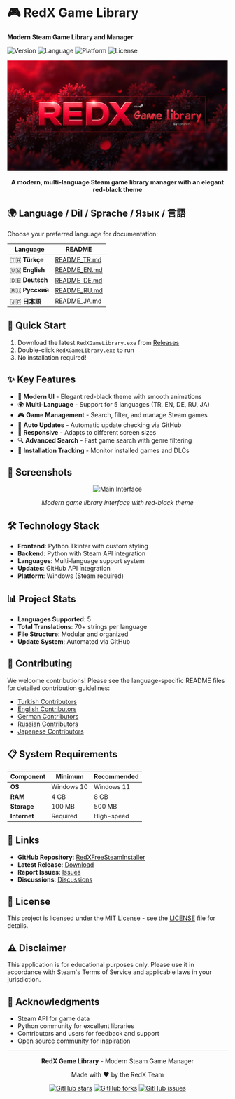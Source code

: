 # 🎮 RedX Game Library

**Modern Steam Game Library and Manager**

![Version](https://img.shields.io/badge/version-v1.7-red)
![Language](https://img.shields.io/badge/language-Python-blue)
![Platform](https://img.shields.io/badge/platform-Windows-lightgrey)
![License](https://img.shields.io/badge/license-MIT-green)

<div align="center">
  <img src="banner.png" alt="RedX Game Library" width="800">
  
  **A modern, multi-language Steam game library manager with an elegant red-black theme**
</div>

## 🌍 Language / Dil / Sprache / Язык / 言語

Choose your preferred language for documentation:

| Language | README |
|----------|--------|
| 🇹🇷 **Türkçe** | [README_TR.md](README_TR.md) |
| 🇺🇸 **English** | [README_EN.md](README_EN.md) |
| 🇩🇪 **Deutsch** | [README_DE.md](README_DE.md) |
| 🇷🇺 **Русский** | [README_RU.md](README_RU.md) |
| 🇯🇵 **日本語** | [README_JA.md](README_JA.md) |

## 🚀 Quick Start

1. Download the latest `RedXGameLibrary.exe` from [Releases](https://github.com/Scriptez1/RedXFreeSteamInstaller/releases/latest)
2. Double-click `RedXGameLibrary.exe` to run
3. No installation required!

## ✨ Key Features

- 🎨 **Modern UI** - Elegant red-black theme with smooth animations
- 🌍 **Multi-Language** - Support for 5 languages (TR, EN, DE, RU, JA)
- 🎮 **Game Management** - Search, filter, and manage Steam games
- 🔧 **Auto Updates** - Automatic update checking via GitHub
- 📱 **Responsive** - Adapts to different screen sizes
- 🔍 **Advanced Search** - Fast game search with genre filtering
- 💾 **Installation Tracking** - Monitor installed games and DLCs

## 📸 Screenshots

<div align="center">
  <img src="https://github.com/user-attachments/assets/e0075560-0eb2-4a4e-9b6b-853f599bf920" alt="Main Interface">
  <p><em>Modern game library interface with red-black theme</em></p>
</div>

## 🛠️ Technology Stack

- **Frontend**: Python Tkinter with custom styling
- **Backend**: Python with Steam API integration
- **Languages**: Multi-language support system
- **Updates**: GitHub API integration
- **Platform**: Windows (Steam required)

## 📊 Project Stats

- **Languages Supported**: 5
- **Total Translations**: 70+ strings per language
- **File Structure**: Modular and organized
- **Update System**: Automated via GitHub

## 🤝 Contributing

We welcome contributions! Please see the language-specific README files for detailed contribution guidelines:

- [Turkish Contributors](README_TR.md#-katkıda-bulunma)
- [English Contributors](README_EN.md#-contributing)
- [German Contributors](README_DE.md#-mitwirken)
- [Russian Contributors](README_RU.md#-участие-в-разработке)
- [Japanese Contributors](README_JA.md#-貢献)

## 📋 System Requirements

| Component | Minimum | Recommended |
|-----------|---------|-------------|
| **OS** | Windows 10 | Windows 11 |
| **RAM** | 4 GB | 8 GB |
| **Storage** | 100 MB | 500 MB |
| **Internet** | Required | High-speed |

## 🔗 Links

- **GitHub Repository**: [RedXFreeSteamInstaller](https://github.com/Scriptez1/RedXFreeSteamInstaller)
- **Latest Release**: [Download](https://github.com/Scriptez1/RedXFreeSteamInstaller/releases/latest)
- **Report Issues**: [Issues](https://github.com/Scriptez1/RedXFreeSteamInstaller/issues)
- **Discussions**: [Discussions](https://github.com/Scriptez1/RedXFreeSteamInstaller/discussions)

## 📄 License

This project is licensed under the MIT License - see the [LICENSE](LICENSE) file for details.

## ⚠️ Disclaimer

This application is for educational purposes only. Please use it in accordance with Steam's Terms of Service and applicable laws in your jurisdiction.

## 🙏 Acknowledgments

- Steam API for game data
- Python community for excellent libraries
- Contributors and users for feedback and support
- Open source community for inspiration

---

<div align="center">
  <p><strong>RedX Game Library</strong> - Modern Steam Game Manager</p>
  <p>Made with ❤️ by the RedX Team</p>
  
  [![GitHub stars](https://img.shields.io/github/stars/Scriptez1/RedXFreeSteamInstaller?style=social)](https://github.com/Scriptez1/RedXFreeSteamInstaller/stargazers)
  [![GitHub forks](https://img.shields.io/github/forks/Scriptez1/RedXFreeSteamInstaller?style=social)](https://github.com/Scriptez1/RedXFreeSteamInstaller/network/members)
  [![GitHub issues](https://img.shields.io/github/issues/Scriptez1/RedXFreeSteamInstaller)](https://github.com/Scriptez1/RedXFreeSteamInstaller/issues)

</div>









